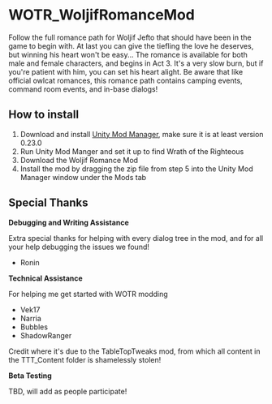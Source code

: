 # WOTR_WoljifRomanceMod

Follow the full romance path for Woljif Jefto that should have been in the game to begin with. At last you can give the tiefling the love he deserves, but winning his heart won't be easy...
The romance is available for both male and female characters, and begins in Act 3. It's a very slow burn, but if you're patient with him, you can set his heart alight. Be aware that like official owlcat romances, this romance path contains camping events, command room events, and in-base dialogs!

## How to install

1. Download and install [Unity Mod Manager](https://github.com/newman55/unity-mod-manager), make sure it is at least version 0.23.0
2. Run Unity Mod Manger and set it up to find Wrath of the Righteous
3. Download the Woljif Romance Mod
4. Install the mod by dragging the zip file from step 5 into the Unity Mod Manager window under the Mods tab

## Special Thanks

**Debugging and Writing Assistance**

Extra special thanks for helping with every dialog tree in the mod, and for all your help debugging the issues we found!

- Ronin

**Technical Assistance**

For helping me get started with WOTR modding

- Vek17
- Narria
- Bubbles
- ShadowRanger

Credit where it's due to the TableTopTweaks mod, from which all content in the TTT_Content folder is shamelessly stolen!

**Beta Testing**

TBD, will add as people participate!